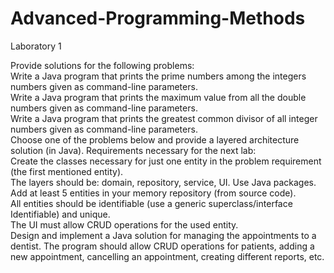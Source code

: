 # Advanced-Programming-Methods

Laboratory 1  
  
Provide solutions for the following problems:  
Write a Java program that prints the prime numbers among the integers numbers given as command-line parameters.  
Write a Java program that prints the maximum value from all the double numbers given as command-line parameters.  
Write a Java program that prints the greatest common divisor of all integer numbers given as command-line parameters.  
Choose one of the problems below and provide a layered architecture solution (in Java). Requirements necessary for the next lab:  
Create the classes necessary for just one entity in the problem requirement (the first mentioned entity).  
The layers should be: domain, repository, service, UI. Use Java packages.  
Add at least 5 entities in your memory repository (from source code).  
All entities should be identifiable (use a generic superclass/interface Identifiable) and unique.  
The UI must allow CRUD operations for the used entity.  
Design and implement a Java solution for managing the appointments to a dentist. The program should allow CRUD operations for patients, adding a new appointment, cancelling an   appointment, creating different reports, etc.  
